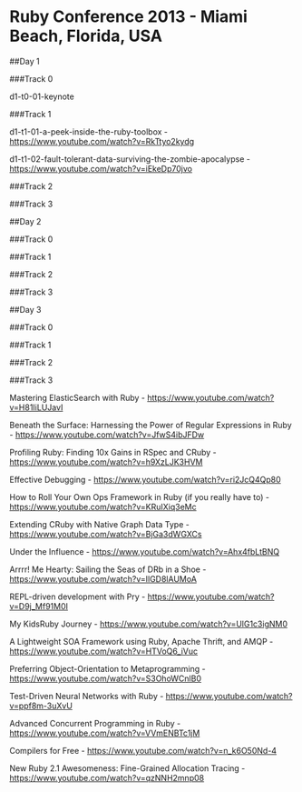 # Ruby Conference 2013 - Miami Beach, Florida, USA

##Day 1

###Track 0

  d1-t0-01-keynote

###Track 1

  d1-t1-01-a-peek-inside-the-ruby-toolbox -
  https://www.youtube.com/watch?v=RkTtyo2kydg

  d1-t1-02-fault-tolerant-data-surviving-the-zombie-apocalypse -
  https://www.youtube.com/watch?v=iEkeDp70jvo

###Track 2

###Track 3

##Day 2

###Track 0

###Track 1

###Track 2

###Track 3

##Day 3

###Track 0

###Track 1

###Track 2

###Track 3

Mastering ElasticSearch with Ruby - 
https://www.youtube.com/watch?v=H81IiLUJavI

Beneath the Surface: Harnessing the Power of Regular Expressions in Ruby - 
https://www.youtube.com/watch?v=JfwS4ibJFDw

Profiling Ruby: Finding 10x Gains in RSpec and CRuby - 
https://www.youtube.com/watch?v=h9XzLJK3HVM

Effective Debugging - 
https://www.youtube.com/watch?v=ri2JcQ4Qp80

How to Roll Your Own Ops Framework in Ruby (if you really have to) - 
https://www.youtube.com/watch?v=KRuIXiq3eMc

Extending CRuby with Native Graph Data Type - 
https://www.youtube.com/watch?v=BjGa3dWGXCs

Under the Influence - 
https://www.youtube.com/watch?v=Ahx4fbLtBNQ

Arrrr! Me Hearty: Sailing the Seas of DRb in a Shoe - 
https://www.youtube.com/watch?v=IlGD8lAUMoA

REPL-driven development with Pry - 
https://www.youtube.com/watch?v=D9j_Mf91M0I

My KidsRuby Journey - 
https://www.youtube.com/watch?v=UlG1c3igNM0

A Lightweight SOA Framework using Ruby, Apache Thrift, and AMQP -
https://www.youtube.com/watch?v=HTVoQ6_iVuc

Preferring Object-Orientation to Metaprogramming - 
https://www.youtube.com/watch?v=S3OhoWCnlB0

Test-Driven Neural Networks with Ruby - 
https://www.youtube.com/watch?v=ppf8m-3uXvU

Advanced Concurrent Programming in Ruby - 
https://www.youtube.com/watch?v=VVmENBTc1jM

Compilers for Free - 
https://www.youtube.com/watch?v=n_k6O50Nd-4

New Ruby 2.1 Awesomeness: Fine-Grained Allocation Tracing - 
https://www.youtube.com/watch?v=qzNNH2mnp08

